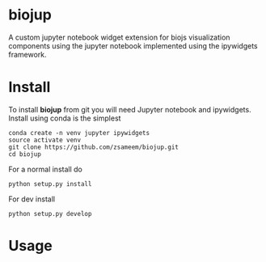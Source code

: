 # biojup
A custom jupyter notebook widget extension for biojs visualization components using the jupyter notebook implemented using the ipywidgets framework.

# Install
To install __biojup__ from git you will need Jupyter notebook and ipywidgets. Install using conda is the simplest

```
conda create -n venv jupyter ipywidgets
source activate venv
git clone https://github.com/zsameem/biojup.git
cd biojup
```
For a normal install do
```
python setup.py install
```
For dev install
```
python setup.py develop
```

# Usage
